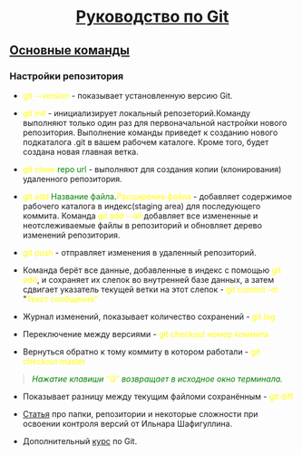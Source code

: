 #  <center><u>Руководство по Git</u></center>
## <u>Основные команды</u>
### Настройки репозитория
* <font color="yellow"> git --version</font> - показывает установленную версию Git.
* <font color="yellow"> git init </font> - инициализирует локальный репозеторий.Команду выполняют только один раз для первоначальной настройки нового репозитория. Выполнение команды приведет к созданию нового подкаталога .git в вашем рабочем каталоге. Кроме того, будет создана новая главная ветка.
* <font color="yellow"> git clone</font> <font color="green">repo url</font> - выполняют для создания копии (клонирования) удаленного репозитория. 
*  <font color="yellow">  git add</font> <font color="green">Название файла</font>.<font color="yellow">Расширение файла</font> - добавляет содержимое рабочего каталога в индекс(staging area) для последующего коммита. Команда<font color ="yellow"> git add --all</font> добавляет все измененные и неотслеживаемые файлы в репозиторий и обновляет дерево изменений репозитория.
* <font color="yellow">git push</font> - отправляет изменения в удаленный репозиторий.
* Команда берёт все данные, добавленные в индекс с помощью <font color="yellow
">git add</font>, и сохраняет их
слепок во внутренней базе данных, а затем сдвигает указатель текущей ветки на этот слепок - <font color ="yellow
">git commit -m </font>"<font color="yellow">Teкст сообщения"</font>

* Журнал изменений, показывает количество сохранений - <font color="yellow
">git log</font>

* Переключение между версиями -<font color="yellow
"> git checkout</font>  <font color="yellow">номер коммита</font>

* Вернуться обратно к тому коммиту в котором работали - <font color="yellow
">git checkout master</font>
>  <font color="green">*Нажатие клавиши </font> <font color="yellow">"Q"</font> <font color="green"> возвращает в исходное окно терминала.*</font>

* Показывает разницу между текущим файломи сохранённым -  <font color="yellow
">git diff</font>

* [Статья](https://gb.ru/posts/soveti-pro-git) про папки, репозитории и некоторые сложности при освоении контроля версий от Ильнара Шафигуллина.
* Дополнительный [курс](https://gb.ru/courses/1117) по Git.











